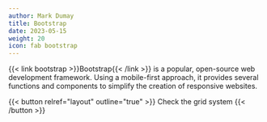 ```yaml
---
author: Mark Dumay
title: Bootstrap
date: 2023-05-15
weight: 20
icon: fab bootstrap
---
```


{{< link bootstrap >}}Bootstrap{{< /link >}} is a popular, open-source web development framework. Using a mobile-first approach, it provides several functions and components to simplify the creation of responsive websites.

{{< button relref="layout" outline="true" >}}
    Check the grid system
{{< /button >}}
